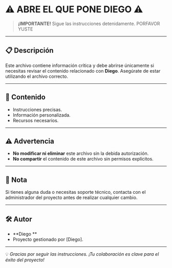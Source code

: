 # ⚠️ ABRE EL QUE PONE **DIEGO** ⚠️
> **¡IMPORTANTE!** Sigue las instrucciones detenidamente.
PORFAVOR YUSTE
---

## 📋 Descripción
Este archivo contiene información crítica y debe abrirse únicamente si necesitas revisar el contenido relacionado con **Diego**. Asegúrate de estar utilizando el archivo correcto.

---

## 📂 Contenido
- Instrucciones precisas.
- Información personalizada.
- Recursos necesarios.

---

## ⚠️ Advertencia
- **No modificar ni eliminar** este archivo sin la debida autorización.
- **No compartir** el contenido de este archivo sin permisos explícitos.

---

## 📌 Nota
Si tienes alguna duda o necesitas soporte técnico, contacta con el administrador del proyecto antes de realizar cualquier cambio.

---

## 🛠️ Autor
- **Diego **
- Proyecto gestionado por [Diego].

---

💡 *Gracias por seguir las instrucciones. ¡Tu colaboración es clave para el éxito del proyecto!*
